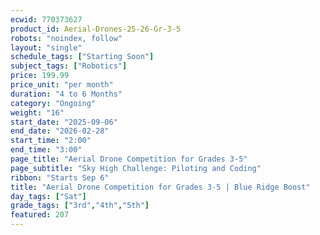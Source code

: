 ```yaml
---
ecwid: 770373627
product_id: Aerial-Drones-25-26-Gr-3-5
robots: "noindex, follow"
layout: "single"
schedule_tags: ["Starting Soon"]
subject_tags: ["Robotics"]
price: 199.99
price_unit: "per month"
duration: "4 to 6 Months"
category: "Ongoing"
weight: "16"
start_date: "2025-09-06"
end_date: "2026-02-28"
start_time: "2:00"
end_time: "3:00"
page_title: "Aerial Drone Competition for Grades 3-5"
page_subtitle: "Sky High Challenge: Piloting and Coding"
ribbon: "Starts Sep 6"
title: "Aerial Drone Competition for Grades 3-5 | Blue Ridge Boost"
day_tags: ["Sat"]
grade_tags: ["3rd","4th","5th"]
featured: 207
---
```

